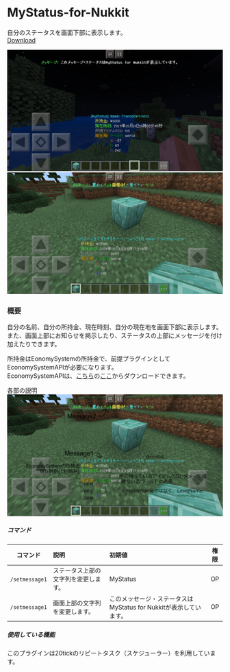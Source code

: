 # MyStatus-for-Nukkit
自分のステータスを画面下部に表示します。  
[Download](https://github.com/gamesukimanIRS/MyStatus-for-Nukkit/releases/tag/v1.0.0)  

![画像0](picture/IMG_1368.PNG)
![画像1](picture/IMG_1364.PNG)


### 概要
自分の名前、自分の所持金、現在時刻、自分の現在地を画面下部に表示します。  
また、画面上部にお知らせを掲示したり、ステータスの上部にメッセージを付け加えたりできます。  

所持金はEonomySystemの所持金で、前提プラグインとしてEconomySystemAPIが必要になります。  
EconomySystemAPIは、[こちら](https://github.com/tedo0627/Horizon-2nd)の[ここ](https://github.com/tedo0627/Horizon-2nd/blob/master/Plugins/EconomySystemAPI.jar)からダウンロードできます。  
  
各部の説明  
![画像2](picture/IMG_1367.PNG)

##### コマンド
|コマンド|説明|初期値|権限|
|:-:|:--|:--|:-:|
|`/setmessage1`|ステータス上部の文字列を変更します。|MyStatus|OP|
|`/setmessage1`|画面上部の文字列を変更します。|このメッセージ・ステータスはMyStatus for Nukkitが表示しています。|OP|

##### 使用している機能
このプラグインは20tickのリピートタスク（スケジューラー）を利用しています。  


